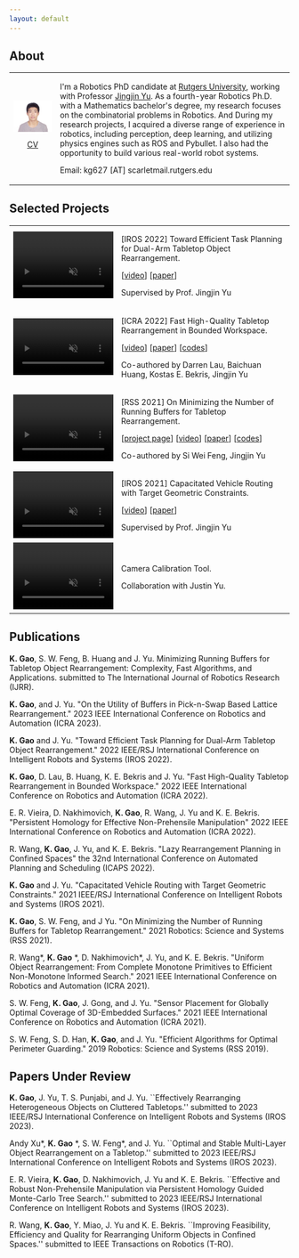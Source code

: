 ```yaml
---
layout: default
---
```


## About
<table>
  <tr>
    <td>
      <img width="600" align="center" src="media/me.jpg" alt="me"/>
      <p align="center"><a href="media/Kai_Gao_CV.pdf">CV</a></p>
    </td>
    <td>
      <p> I'm a Robotics PhD candidate at <a href="https://www.rutgers.edu/">Rutgers University</a>, working with Professor <a href="https://arc-l.github.io/">Jingjin Yu</a>. As a fourth-year Robotics Ph.D. with a Mathematics bachelor's degree, my research focuses on the combinatorial problems in Robotics. And During my research projects, I acquired a diverse range of experience in robotics, including perception, deep learning, and utilizing physics engines such as ROS and Pybullet. I also had the opportunity to build various real-world robot systems. </p>
      <p> Email: kg627 [AT] scarletmail.rutgers.edu</p>
    </td>
  </tr>
</table>


## Selected Projects
<table>
  <tr>
    <td>
      <video width="180" height="120" autoplay muted loop>
          <source src="https://user-images.githubusercontent.com/53358252/213887084-382a7b25-a943-4b4a-95f9-34918cc71498.mp4" type="video/mp4"> 
          <p>Your browser does not support the video tag.</p>
      </video>
    </td>
    <td>
      <p>[IROS 2022] Toward Efficient Task Planning for Dual-Arm Tabletop Object Rearrangement.</p>
      <p>[<a href="https://www.youtube.com/watch?v=ksjKV25cbG4">video</a>]
      [<a href="https://arxiv.org/pdf/2207.08078.pdf">paper</a>]</p>
      <p>Supervised by Prof. Jingjin Yu</p>
    </td>
  </tr>
  <tr>
    <td>
      <video width="180" height="102" autoplay muted loop>
          <source src="https://user-images.githubusercontent.com/53358252/140593972-e803b282-1116-4a70-8777-70d2f5716515.mp4" type="video/mp4"> 
          <p>Your browser does not support the video tag.</p>
      </video>
    </td>
    <td>
      <p>[ICRA 2022] Fast High-Quality Tabletop Rearrangement in Bounded Workspace.</p>
      <p>[<a href="https://www.youtube.com/watch?v=hegO3JenKjo&t=4s">video</a>]
      [<a href="https://arxiv.org/abs/2110.12325">paper</a>]
      [<a href="https://github.com/arc-l/TRLB">codes</a>]</p>
      <p>Co-authored by Darren Lau, Baichuan Huang, Kostas E. Bekris, Jingjin Yu </p>
    </td>
  </tr>
  <tr>
    <td>
      <video width="180" height="120" autoplay muted loop>
          <source src="media/labeled_smaller_web.mp4" type="video/mp4"> 
          <p>Your browser does not support the video tag.</p>
      </video>
    </td>
    <td>
      <p>[RSS 2021] On Minimizing the Number of Running Buffers for Tabletop Rearrangement.</p>
      <p>[<a href="https://arc-l.github.io/pages/kai-rss-21.html">project page</a>]
      [<a href="https://www.youtube.com/watch?v=hbD-cumF_H4">video</a>]
      [<a href="http://www.roboticsproceedings.org/rss17/p033.pdf">paper</a>]
      [<a href="https://github.com/arc-l/running-buffer">codes</a>]</p>
      <p>Co-authored by Si Wei Feng, Jingjin Yu </p>
    </td>
  </tr>
  <tr>
    <td>      
      <video width="180" height="120" autoplay muted loop>
          <source src="https://user-images.githubusercontent.com/53358252/140593951-786298ca-7a7c-4cea-baf3-624ab57a1324.mp4" type="video/mp4"> 
          <p>Your browser does not support the video tag.</p>
      </video>
    </td>
    <td>
      <p>[IROS 2021] Capacitated Vehicle Routing with Target Geometric Constraints.</p>
      <p>[<a href="media/iros_pre_recorded_video_v3_compressed.mp4">video</a>]
      [<a href="https://arxiv.org/pdf/2107.10382.pdf">paper</a>]</p>
      <p>Supervised by Prof. Jingjin Yu</p>
    </td>
  </tr>
  <tr>
    <td>
      <video width="180" height="120" autoplay muted loop>
          <source src="https://github.com/gaokai15/gaokai15.github.io/assets/53358252/2831d0e5-6ccb-451f-8288-880a9da42795" type="video/mp4"> 
          <p>Your browser does not support the video tag.</p>
      </video>
    </td>
    <td>
      <p>Camera Calibration Tool.</p>
      <p>Collaboration with Justin Yu.</p>
    </td>
  </tr>
</table>


## Publications

**K. Gao**, S. W. Feng, B. Huang and J. Yu. Minimizing Running Buffers for Tabletop Object Rearrangement: Complexity, Fast Algorithms, and Applications. submitted to The International Journal of Robotics Research (IJRR).

**K. Gao**, and J. Yu. "On the Utility of  Buffers in Pick-n-Swap Based Lattice Rearrangement." 2023 IEEE International Conference on Robotics and Automation (ICRA 2023).

**K. Gao** and J. Yu. "Toward Efficient Task Planning for Dual-Arm Tabletop Object Rearrangement." 2022 IEEE/RSJ International Conference on Intelligent Robots and Systems (IROS 2022).

**K. Gao**, D. Lau, B. Huang, K. E. Bekris and J. Yu. "Fast High-Quality Tabletop Rearrangement in Bounded Workspace." 2022 IEEE International Conference on Robotics and Automation (ICRA 2022).

E. R. Vieira, D. Nakhimovich, **K. Gao**, R. Wang, J. Yu and K. E. Bekris. "Persistent Homology for Effective Non-Prehensile Manipulation" 2022 IEEE International Conference on Robotics and Automation (ICRA 2022).

R. Wang, **K. Gao**, J. Yu, and K. E. Bekris. "Lazy Rearrangement Planning in Confined Spaces" the 32nd International Conference on Automated Planning and Scheduling (ICAPS 2022).

**K. Gao** and J. Yu. "Capacitated Vehicle Routing with Target Geometric Constraints." 2021 IEEE/RSJ International Conference on Intelligent Robots and Systems (IROS 2021).

**K. Gao**, S. W. Feng, and J Yu. "On Minimizing the Number of Running Buffers for Tabletop Rearrangement." 2021 Robotics: Science and Systems (RSS 2021).

R. Wang\*, **K. Gao** \*, D. Nakhimovich\*, J. Yu, and K. E. Bekris. "Uniform Object Rearrangement: From Complete Monotone Primitives to Efficient Non-Monotone Informed Search." 2021 IEEE International Conference on Robotics and Automation (ICRA 2021).

S. W. Feng, **K. Gao**, J. Gong, and J. Yu. "Sensor Placement for Globally Optimal Coverage of 3D-Embedded Surfaces." 2021 IEEE International Conference on Robotics and Automation (ICRA 2021).

S. W. Feng, S. D. Han, **K. Gao**, and J. Yu. "Efficient Algorithms for Optimal Perimeter Guarding." 2019 Robotics: Science and Systems (RSS 2019).


## Papers Under Review

**K. Gao**, J. Yu, T. S. Punjabi, and J. Yu.  ``Effectively Rearranging Heterogeneous Objects on Cluttered Tabletops.'' submitted to 2023 IEEE/RSJ International Conference on Intelligent Robots and Systems (IROS 2023).

Andy Xu\*, **K. Gao** \*, S. W. Feng\*, and J. Yu.  ``Optimal and Stable Multi-Layer Object Rearrangement on a Tabletop.'' submitted to 2023 IEEE/RSJ International Conference on Intelligent Robots and Systems (IROS 2023).
    
E. R. Vieira, **K. Gao**, D. Nakhimovich, J. Yu and K. E. Bekris.  ``Effective and Robust Non-Prehensile Manipulation via Persistent Homology Guided Monte-Carlo Tree Search.'' submitted to 2023 IEEE/RSJ International Conference on Intelligent Robots and Systems (IROS 2023).
    
R. Wang, **K. Gao**, Y. Miao, J. Yu and K. E. Bekris.
``Improving Feasibility, Efficiency and Quality for Rearranging Uniform Objects in Confined Spaces.'' submitted to IEEE Transactions on Robotics (T-RO).


